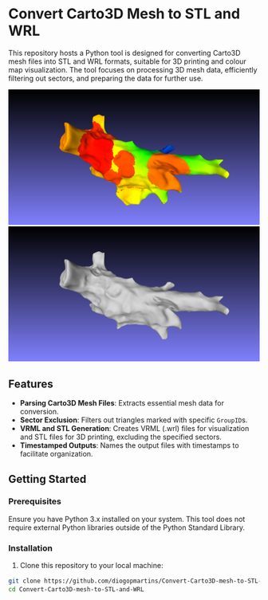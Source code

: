 # Convert Carto3D Mesh to STL and WRL

This repository hosts a Python tool is designed for converting Carto3D mesh files into STL and WRL formats, suitable for 3D printing and colour map visualization. The tool focuses on processing 3D mesh data, efficiently filtering out sectors, and preparing the data for further use.


![Example VRML](/images/snapshotWRL.png)
![Example STL](/images/snapshotSTL.png)


## Features

- **Parsing Carto3D Mesh Files**: Extracts essential mesh data for conversion.
- **Sector Exclusion**: Filters out triangles marked with specific `GroupID`s.
- **VRML and STL Generation**: Creates VRML (.wrl) files for visualization and STL files for 3D printing, excluding the specified sectors.
- **Timestamped Outputs**: Names the output files with timestamps to facilitate organization.


## Getting Started

### Prerequisites

Ensure you have Python 3.x installed on your system. This tool does not require external Python libraries outside of the Python Standard Library.

### Installation

1. Clone this repository to your local machine:

```bash
git clone https://github.com/diogopmartins/Convert-Carto3D-mesh-to-STL-and-WRL.git
cd Convert-Carto3D-mesh-to-STL-and-WRL
